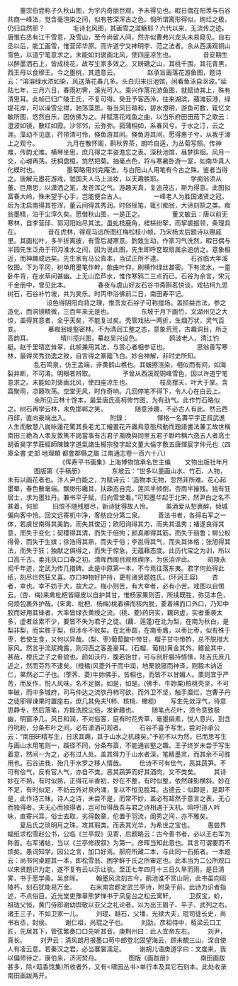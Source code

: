 <!-- { "loadSidebar": true } -->
　　董宗伯尝称子久秋山图，为宇内奇丽巨观，予未得见也。暇日偶在阳羡与石谷共商一峰法，觉含毫渲染之间，似有苍深浑古之色。倘所谓离形得似，绚烂之极，仍归自然耶？
　　
　　毛诗北风图，其画雪之滥觞耶？六代以来，无流传之迹。唐惟右丞有江干雪意，及雪山，至今尚留人间，然亦似曹弗兴龙头未易窥见。自右丞以后，能工画雪，惟营邱华原。而许道宁又神明李、范之法者。余从西溪观铜山雪色，以道宁笔意求之，未能如刘褒画北风，使四座凉生也。
　　
　　昔安期生以醉墨洒石上，皆成桃花，故写生家多效之。又磅磄之山，其桃千围，其花青黑，西王母以食穆王。今之墨桃，其遗意云。
　　
　　赵承旨画落花游鱼图，题诗云：“溶溶绿水浓如染，风送落花春几多。头白归来旧池馆，闲看鱼泳自沤波。”延祜七年，三月六日，春雨初霁，溪光可人。乘兴作落花游鱼图，就赋诗其上，殊有清思耳。此帧已归广陵王氏，不复可得。癸丑予客西泠，往来湖滨，蘋滩荻港，绿堤花岸，可以澡雪尘襟，驰荡藻思。每当风日暄和，碧水澄明，游鱼可数，辄忆文敏所图，悠然自乐，因仿佛为之。并赋落花戏鱼之曲，以当乐府田田茄下之歌云：澄波如镜，散红如霞。沙邻邻，云弥弥。菰蒲相如，系春风兮。于水之汀，云之涯。藻动不见底，荇带清可怜，倏鱼游其间。倏鱼游其间，愿得惠子兮，从我乎濠上之观兮。
　　
　　九月在散怀阁，斟秋界茶，朗吟自适，为丛菊写照。传神难，传韵尤难。横琴坐思，庶几得之丰姿澹忘之表。深秋池馆，昼梦徘徊。风月一交，心魂再荡。抚桐盘桓，悠然把菊。抽毫点色，将与寒暑卧游一室，如南华真人化蝶时也。
　　
　　墨菊略用刘完庵法，与白阳山人用笔有今古之殊。鉴者当得之。唐解元墨花游戏，虢国夫人马上淡妆，以天趣胜耶。
　　
　　学痴翁须从董、巨用思，以潇洒之笔，发苍浑之气。游趣天真，复追茂古，斯为得意。此图拟富春大岭，殊未望于心手，岂能便合古人。
　　
　　一峰老人为胜国诸贤之冠，后为沈启南得其苍浑，董云间得其秀润。时俗摇笔，辄引痴翁，大谛刻鹄之类。痴翁墨精，泊于尘滓久矣。愿借秋山图，一是正之。
　　
　　董文敏云：唐以前无寒林，自李营邱、郭河阳始尽其法。虽虬枝鹿角，槎枿纷挐，而挈裘振领，条理具在。
　　
　　昔在虎林，得观马远所图红梅松枝小帧，乃宋杨太后题诗以赐戚里。其画松叶，多半折离披，有雪后凝寒意。韵致生动，作家习气洗然。暇日偶与半园先生泛舟于邗沟淮水之间，因为说此图，先生即呼奁取扇属余追仿之。意象相近，而神趣或远矣。先生家有马公真本，当试正所不逮。
　　
　　石谷临大年溪牧图。下为平冈，树单用墨笔作幹，欹曲叶仰，刷横作绿丝甚密。下有流水，一童卧牛背，在水草间甚幽。上无山峦芦水，惟作寒鸦二三点而已。石谷为余言，宋元千金册中，曾见此本。
　　
　　春夜与虞山好友石谷书斋斟茗快谈。戏拈柯九思树石，石谷补竹坡，共为笑乐。时丙申浴佛前二日，南田寿平记。
　　　　
　　设色得阴阳向背之理，惟吾友石谷子可称擅场。盖损益古法，参之造化，而洞镜精微，三百年来无是也。
　　
　　东坡于月下画竹，文湖州见之大惊，盖得其意者，全乎天矣，不能复过矣。秃管戏拈一两折，生烟万状，灵气百变。
　　
　　摹痴翁堤壑密林。不为清润工整之态，意象荒荒，古趣洞目，所乏高韵耳。
　　
　　晴川揽兴图，摹赵吴兴设色。
　　
　　鸥波老人，清江钓艇。赵千里晴峦耸翠，此帧兼用其法，与赏心者相参证也。
　　
　　思翁善写寒林，最得灵秀劲逸之致，自言得之篆籀飞白。妙合神解，非时史所知。
　　
　　乱石鸣泉，仿王孟端，非黄鹤山樵也。其皴擦渲染，相似而有间，如海裂井断，不可淆。明眼者辨取。
　　
　　予曾从西溪观铜峰雪色，因以许道宁笔意求之。未能如刘褒画北风，使四座凉生也。
　　
　　枝高撑天，叶大于掌。含霜聚雨，凉籁吹荡。空堂无风，时作奇响。几回停笔不得下，令人心在白云上。
　　
　　余所见云林十馀本，最爱唐氏高柯修竹图，为有劲气。此作竹石略似之。树石再学云林，未免邯郸之笑。
　　
　　随意涉趣，不必古人有此。然云西丹邱，直向豪端出入。
　　　　
　　附錄：
　　
　　惲格一名夀平字正叔武進人生而敏慧八嵗咏蓮花驚其長老尤工繪畫花卉蟲鳥意態飛動而題語書法兼工故世稱南田三絶為人孝友敦篤不謁當事有古君子風晚與同里五君子聮吟稱六逸五人者高士胡香昊字芋莊經師陳鍊字道氣諸生楊宗發字起文董大倫字敷五唐惲宸字仲元也（四庫全書 史部 地理類 都會郡縣之屬 江南通志卷一百六十八）
　　
　　
　　
　　《恽寿平书画集》上海博物馆承名世主编
　　文物出版社年月
　　
　　图版第《手稿册》
　　
　　东坡云：“世多以墨画山水、竹石、人物，未有以画花者也。汴人尹白能之，为赋诗云：‘造物本无物，忽然非所难。花心起墨晕，春色散毫端。飘缈形纔具，扶疎态自完。莲风半倾倒，杏雨半摧残。独有狂居士，求为墨牡丹。兼书平子赋，归向雪堂看。”可知墨华起于北宋，然尹白之名不甚着，何耶
　　旧恨不随残腊尽，新诗犹得故人怜。
　　美酒爱从愁裹醉，倾城偏向客中怜。回文远寄机中净，客舫应分第二泉。
　　善法书者，各得右军之一体，若虞世南得其美韵，而失其俊迈；欧阳询得其力，而失其温秀；褚遂良得其意，而失于变化；契稷得其清，而失于倍拘；颜真卿得其筋，而失于丽鲁；柳公权得骨，而失于生嫔；徐浩得其熟，而失于俗；李邕得其气，而失其体格；张旭得其法，而失于狂；独献之俱得之，而失于惊急，无蕴藉态度。此历代宝之为训，所以口高千古。柔兆执口口春之初。清晖西阁目观修禊序，为张洎评此。
　　昭陵永闳千年迹，定武为传几措碑。此是中原第一本，不今焉往落东夷。君字何处得此纸，刻尽烂然狂又喜。亦口神物好护持，更有诸贤题姓氏。(环涧王容)
　　杏者，幸也。幸不妨于大，故大之。梅小则苦，有大幸者，必有小苦。戏图以自惕云。(杏、梅)来禽枇杷皆缀皮以自护其甘，惟杨家果则否，所挟既胜，弥见本色，何烦包裹外护哉。(来禽、枇杷、杨梅)桃着绋而核内脱，菱着绋而口外口，乃知中胶而好用其锋者，大率皆绿衣黄绶之流。(桃、菱)药窍实，藕窍虚，实者重袭太多，虚者丝累不少，要皆不失为君子之徒。(藕、莲蓬)在北为梨，在南为秋白，是梨非梨，而实胜于梨，但涉冬不败矣。在北枣圆，在南枣膺，以枣比枣，似有殊于枣，若使生食，又何以异哉。(梨、枣)葡萄酸中带甘，榴子甘中带酢，总不脱措大家风。然言乎流浆掩露，则河西之客差豪耳。(石榴、葡桃)黄金其外，鳍瓮其中，甚哉，橙氏之子之肴貌也。颜如沃丹，腹若饴甘，可与剖肝膈持情愫，陆吉氏庶几近之，然而芬烈不逮矣。(橙橘)风菱外干而中润，地栗貌寝而神泽，刚毅木讷近仁，果然必二子也。(荸荠、菱)牛妳佛手，皆相也，而皆不以甘媚人。栗则宜乎严苦，而反作，悦人风味，名不足据，如是，如是。(佛手、牛妳栗)核桃壳坚，不可率破，而中多城府，司马仲达之流欤丹柿可欲，而外卫不坚，触手糜烂，岂曹子丹之徒耶得谏果时置座右，庶几其免夫!(柿、核桃、橄榄)
　　写生先敛浮气，待意思静专，然后落笔，方能洗脱尘俗，发新趣也。
　　随笔点花叶，须令意致极幽，明窗净几，风日和润，不对俗客，庭有时花秀草，毫墨绢素，悦人意兴，到含丹吮粉，分条布叶之间，必有潇洒可观者。
　　石谷不喜予写生，尝对孙承公云：“南田研精写生，日求其趣，其于山水之机疎矣。”予初不以为然。已而思写生与画山水用笔则一，蹊径不同，分条布蘂，不能通岩壑之趣。王子终岁未尝于写生着意，然间一为之，必有过人处。盖其得力于山水者深，笔精墨灵，而其余不可胜用也。石谷进我，殆几于水罗之移人情哉。
　　侩诗不可有侩气，恶其蔬笋。不可有侩气，反有官人气，亦自不类。恶其蔬笋而好其酒肉，又不类矣。
　　其诗妙在不熟，有时似熟，正得花半香初，妙在不整，有时似整，依然疎影横斜。妙在不足，有时似足，不妨云外对泉内涌，复以不恒见胜耳。古德云：似即是，是即不是，此作诗三昧。诗人之诗，未尝不是，而常不妙，盖必有超然于意言之表，无心而独得者。夫无心而独得者，岂可恒得哉吾与君之诗相遇于天机。鸣呼!道人吟咏，直寄兴耳。俗士去取，劣得数章，伦置于羽流，闺秀之间，亦不雅矣。
　　夏后氏之琐明月之珠，攻其瑕类。而表其光华，为希世之宝也。
　　愚尝界幅纸求松雪赵公书，公临《兰亭叙》见寄，后题略云：古今善书者，必以王右军为称首。右军诸帖，当以《兰亭修禊叙》为第一。彦晖当知此意也。其言可谓要而不烦矣。愚词知学。因公之言，加口好焉。郝府所藏二本，与此同一石拓者。一本题云：尚书何桌题其一本，即松雪翁、困学鲜于氏之所审定也。此本当为二公所观口以宋贤题识为定，遂不复有云以示让欤。至正七年四月十三日久旱而雨，是日清霁，书于愿学斋。吴彦晖。
　　翰墨风流刻古今，鹅池谁不赏山阴，此书虽向昭陵朽，刻石犹能易万金。
　　右米南宫题定武兰亭诗，附录于前。此诗为识者指述，不点俗目。近光堂吏豫章熊梦惮书于凤皇台之松云寓轩。
　　卫叔宝，蚧，祖珑父恒，黄门侍郎谢幼舆敬以亚父之礼论者。以为出王眉子、平子、武列之右。诸王三子，不如卫家一儿。
　　刘琨、越石，父墦，光禄大夫，琨司徒长史，尚书右丞，封侯。
　　谢仁祖，尚琨之子也。
　　刘劭，彦祖侍中，栢梁云口工匠，先居其下，管弦繁奏口口先听其音。庚荆州曰：此人宜帝左右。
　　刘尹，真长。
　　刘尹云：清风朗月报墨口苟中郎登北固望海云，顾未覩三山，深自使人有凌云意。若秦汉之君，必当褰裳濡足。
　　谢胡儿语庚道孚曰：文度来，我以偏师待之，康伯来，济河焚舟。
　　
　　图版《画跋册》
　　
　　南田画跋甚多，除<瓯香馆集)所收者外，又有<啸园丛书>单行本及其它石刻本。此处收录南田画跋两开。
